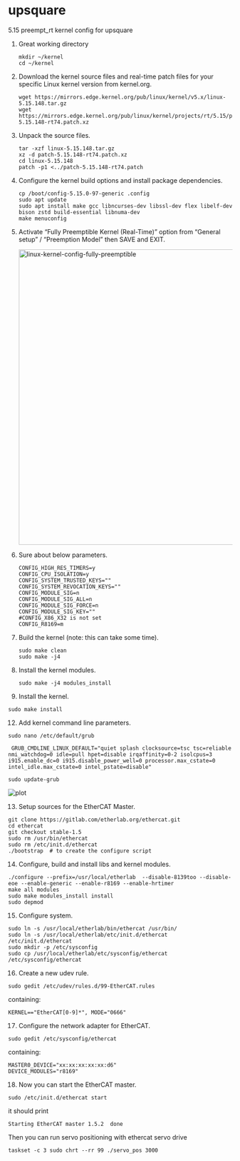 # upsquare
5.15 preempt_rt kernel config for upsquare 

1. Great working directory
   ```
   mkdir ~/kernel
   cd ~/kernel
   ```
2. Download the kernel source files and real-time patch files for your specific Linux kernel version from kernel.org.
   ```
   wget https://mirrors.edge.kernel.org/pub/linux/kernel/v5.x/linux-5.15.148.tar.gz
   wget https://mirrors.edge.kernel.org/pub/linux/kernel/projects/rt/5.15/patch-5.15.148-rt74.patch.xz
   ```
3. Unpack the source files.
   ```
   tar -xzf linux-5.15.148.tar.gz
   xz -d patch-5.15.148-rt74.patch.xz
   cd linux-5.15.148
   patch -p1 <../patch-5.15.148-rt74.patch
   ```
4. Configure the kernel build options and install package dependencies.
   ```
   cp /boot/config-5.15.0-97-generic .config
   sudo apt update
   sudo apt install make gcc libncurses-dev libssl-dev flex libelf-dev bison zstd build-essential libnuma-dev
   make menuconfig
   ```
5. Activate “Fully Preemptible Kernel (Real-Time)” option from “General setup” / “Preemption Model” then SAVE and EXIT.
   
   <img width="662" alt="linux-kernel-config-fully-preemptible" src="https://github.com/AltinayGrass/upsquare/assets/97592357/eff53f19-4393-4e0b-850e-14c5c029fe18">

7. Sure about below parameters.
   ```
   CONFIG_HIGH_RES_TIMERS=y
   CONFIG_CPU_ISOLATION=y
   CONFIG_SYSTEM_TRUSTED_KEYS=""
   CONFIG_SYSTEM_REVOCATION_KEYS=""
   CONFIG_MODULE_SIG=n
   CONFIG_MODULE_SIG_ALL=n
   CONFIG_MODULE_SIG_FORCE=n
   CONFIG_MODULE_SIG_KEY=""
   #CONFIG_X86_X32 is not set
   CONFIG_R8169=m
   ```
8. Build the kernel (note: this can take some time).
   ```
   sudo make clean
   sudo make -j4 
   ```
9. Install the kernel modules.
   ```
   sudo make -j4 modules_install
   ```
11. Install the kernel.
   ```
   sudo make install
   ```
12. Add kernel command line parameters.
   ```
   sudo nano /etc/default/grub
   ```
   ```
    GRUB_CMDLINE_LINUX_DEFAULT="quiet splash clocksource=tsc tsc=reliable nmi_watchdog=0 idle=pull hpet=disable irqaffinity=0-2 isolcpus=3 i915.enable_dc=0 i915.disable_power_well=0 processor.max_cstate=0 intel_idle.max_cstate=0 intel_pstate=disable"
   ```
   ```
   sudo update-grub
   ```

   ![plot](https://github.com/AltinayGrass/upsquare/assets/97592357/ad0a71a7-bf85-413b-8327-753bfe6441b3)

13. Setup sources for the EtherCAT Master.
   ```
   git clone https://gitlab.com/etherlab.org/ethercat.git
   cd ethercat
   git checkout stable-1.5
   sudo rm /usr/bin/ethercat
   sudo rm /etc/init.d/ethercat
   ./bootstrap  # to create the configure script
   ```
14. Configure, build and install libs and kernel modules.
   ```
   ./configure --prefix=/usr/local/etherlab  --disable-8139too --disable-eoe --enable-generic --enable-r8169 --enable-hrtimer
   make all modules
   sudo make modules_install install
   sudo depmod
   ```
15. Configure system.
   ```
   sudo ln -s /usr/local/etherlab/bin/ethercat /usr/bin/
   sudo ln -s /usr/local/etherlab/etc/init.d/ethercat /etc/init.d/ethercat
   sudo mkdir -p /etc/sysconfig
   sudo cp /usr/local/etherlab/etc/sysconfig/ethercat /etc/sysconfig/ethercat
   ```
16. Create a new udev rule.
   ```
   sudo gedit /etc/udev/rules.d/99-EtherCAT.rules
   ```
   containing:
   ```
   KERNEL=="EtherCAT[0-9]*", MODE="0666"
   ```
17. Configure the network adapter for EtherCAT.
   ```
   sudo gedit /etc/sysconfig/ethercat
   ```
   containing:
   ```
   MASTER0_DEVICE="xx:xx:xx:xx:xx:d6"
   DEVICE_MODULES="r8169"
   ```
18. Now you can start the EtherCAT master.
   ```
   sudo /etc/init.d/ethercat start
   ```
   it should print 
   
   `Starting EtherCAT master 1.5.2  done`

   Then you can run servo positioning with ethercat servo drive

   `taskset -c 3 sudo chrt --rr 99 ./servo_pos 3000`
